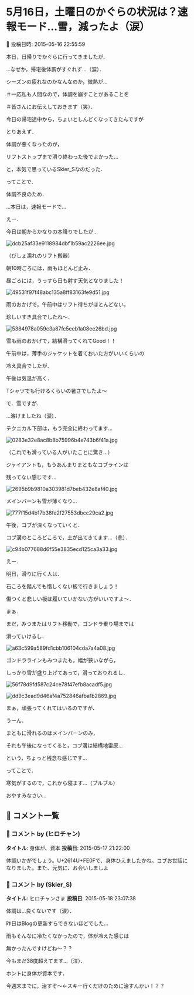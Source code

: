 # 5月16日，土曜日のかぐらの状況は？速報モード…雪，減ったよ（涙）

📅 投稿日時: 2015-05-16 22:55:59

本日，日帰りでかぐらに行ってきましたが．


…なぜか，帰宅後体調がすぐれず…（涙）．


シーズンの疲れなのかなんなのか，微熱が…


＃一応私も人間なので，体調を崩すことがあることを


＃皆さんにお伝えしておきます（笑）．





今日の帰宅途中から，ちょいとしんどくなってきたんですが


とりあえず．


体調が悪くなったのが，


リフトストップまで滑り終わった後でよかった…


と，本気で思っているSkier_Sなのだった．





ってことで．


体調不良のため．


…本日は，速報モードで…





えー．


今日は朝からかなりの本降りでしたが…




![dcb25af33e9118984dbf1b59ac2226ee.jpg](images/dcb25af33e9118984dbf1b59ac2226ee.jpg)




（びしょ濡れのリフト搬器）





朝10時ごろには，雨もほとんど止み．


昼ごろには，うっすら日も射す天気となりました！




![49531f97f48abc135a8ff83163fe9d51.jpg](images/49531f97f48abc135a8ff83163fe9d51.jpg)







雨のおかげで，午前中はリフト待ちがほとんどない，


珍しいすき具合でしたね～．




![5384978a059c3a87fc5eeb1a08ee26bd.jpg](images/5384978a059c3a87fc5eeb1a08ee26bd.jpg)




雪も雨のおかげで，結構滑ってくれてGood！！





午前中は，薄手のジャケットを着ておいた方がいいくらいの


冷え具合でしたが．


午後は気温が高く．


Tシャツでも行けるくらいの暑さでしたよ～





で．雪ですが．


…溶けましたね（涙）．





テクニカル下部は，もう完全に終わってます…




![0283e32e8ac8b8b75996b4e743b6f41a.jpg](images/0283e32e8ac8b8b75996b4e743b6f41a.jpg)




（これでも滑っている人がいたことに驚き…）





ジャイアントも，もうあんまりまともなコブラインは


残ってない感じです…




![2695b9b9810a303981d7beb432e8af40.jpg](images/2695b9b9810a303981d7beb432e8af40.jpg)







メインバーンも雪が薄くなり…




![777f15d4b17b38fe2f27553dbcc29ca2.jpg](images/777f15d4b17b38fe2f27553dbcc29ca2.jpg)




午後，コブが深くなっていくと．


コブ溝のところどころで，土が出てきてます…（悲）．




![c94b077688d6f55e3835ecd125ca3a33.jpg](images/c94b077688d6f55e3835ecd125ca3a33.jpg)







えー．


明日，滑りに行く人は．


石ころを踏んでも惜しくない板で行きましょう！


傷つくと悲しい板は履いていかない方がいいですよ～．





まぁ．


まだ，みつまたはリフト移動で，ゴンドラ乗り場までは


滑っていけるし．




![a63c599a589fd1cbb106104cda7a4a08.jpg](images/a63c599a589fd1cbb106104cda7a4a08.jpg)







ゴンドララインもみつまたも，幅が狭いながら，


しっかり雪が盛り上げてあって，滑っておりれるし．




![56f78d9fd587c24ce78f47efb8acadf5.jpg](images/56f78d9fd587c24ce78f47efb8acadf5.jpg)









![dd9c3ead9d46af4a752846afba1b2869.jpg](images/dd9c3ead9d46af4a752846afba1b2869.jpg)




まぁ，頑張ってくれてはいるのですが．





うーん．


まともに滑れるのはメインバーンのみ，


それも午後になってくると，コブ溝は結構地雷原…


という，ちょっと残念な感じです…





ってことで．


寒気がするので，これから寝ます…（ブルブル）


おやすみなさい…

## 💬 コメント一覧

### 💬 コメント by (ヒロチャン)
**タイトル**: 身体が、資本
**投稿日**: 2015-05-17 21:22:00

体調いかがでしょう。U+2614U+FE0Fで、身体ひえましたかね。コブお世話になりました。また、元気に、お会いしましよ

### 💬 コメント by (Skier_S)
**タイトル**: ヒロチャンさま
**投稿日**: 2015-05-18 23:07:38

体調は…良くないです（涙）．

昨日はBlogの更新すらできないほどでした…

雨もそんなに冷たくなかったので，体が冷えた感じは

無かったんですけどね～？？

今もまだ38度超えてます…（泣）．



ホントに身体が資本です．

今週末までに，治すぞ～←スキー行くだけのために治すんかい！？？

